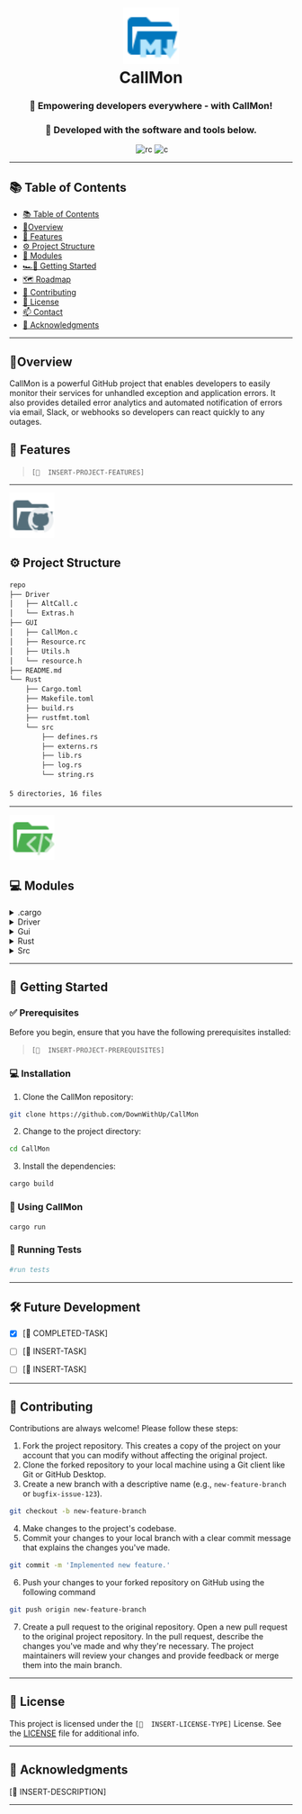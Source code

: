 
<div align="center">
<h1 align="center">
<img src="https://raw.githubusercontent.com/PKief/vscode-material-icon-theme/ec559a9f6bfd399b82bb44393651661b08aaf7ba/icons/folder-markdown-open.svg" width="100" />
<br>
CallMon
</h1>
<h3 align="center">📍 Empowering developers everywhere - with CallMon!</h3>
<h3 align="center">🚀 Developed with the software and tools below.</h3>
<p align="center">

<img src="https://img.shields.io/badge/C-A8B9CC.svg?style=for-the-badge&logo=C&logoColor=black" alt="" />
<img src="https://img.shields.io/badge/Markdown-000000.svg?style=for-the-badge&logo=Markdown&logoColor=white" alt="rc" />
<img src="https://img.shields.io/badge/Rust-000000.svg?style=for-the-badge&logo=Rust&logoColor=white" alt="c" />
</p>

</div>

---

## 📚 Table of Contents
- [📚 Table of Contents](#-table-of-contents)
- [📍Overview](#-introdcution)
- [🔮 Features](#-features)
- [⚙️ Project Structure](#project-structure)
- [🧩 Modules](#modules)
- [🏎💨 Getting Started](#-getting-started)
- [🗺 Roadmap](#-roadmap)
- [🤝 Contributing](#-contributing)
- [🪪 License](#-license)
- [📫 Contact](#-contact)
- [🙏 Acknowledgments](#-acknowledgments)

---


## 📍Overview

CallMon is a powerful GitHub project that enables developers to easily monitor their services for unhandled exception and application errors. It also provides detailed error analytics and automated notification of errors via email, Slack, or webhooks so developers can react quickly to any outages.

## 🔮 Features

> `[📌  INSERT-PROJECT-FEATURES]`

---


<img src="https://raw.githubusercontent.com/PKief/vscode-material-icon-theme/ec559a9f6bfd399b82bb44393651661b08aaf7ba/icons/folder-github-open.svg" width="80" />

## ⚙️ Project Structure


```bash
repo
├── Driver
│   ├── AltCall.c
│   └── Extras.h
├── GUI
│   ├── CallMon.c
│   ├── Resource.rc
│   ├── Utils.h
│   └── resource.h
├── README.md
└── Rust
    ├── Cargo.toml
    ├── Makefile.toml
    ├── build.rs
    ├── rustfmt.toml
    └── src
        ├── defines.rs
        ├── externs.rs
        ├── lib.rs
        ├── log.rs
        └── string.rs

5 directories, 16 files
```

---

<img src="https://raw.githubusercontent.com/PKief/vscode-material-icon-theme/ec559a9f6bfd399b82bb44393651661b08aaf7ba/icons/folder-src-open.svg" width="80" />

## 💻 Modules

<details closed><summary>.cargo</summary>

| File   | Summary                                                                                                                                      | Module             |
|:-------|:---------------------------------------------------------------------------------------------------------------------------------------------|:-------------------|
| config | This code builds a Rust program for the x86_64- pc- windows- msvc target with various pre- and post- link arguments to optimize the program. | Rust/.cargo/config |

</details>

<details closed><summary>Driver</summary>

| File      | Summary                                                                                                                                                                                                                                                                                                                                                                  | Module           |
|:----------|:-------------------------------------------------------------------------------------------------------------------------------------------------------------------------------------------------------------------------------------------------------------------------------------------------------------------------------------------------------------------------|:-----------------|
| AltCall.c | This code is a Windows kernel driver that implements a system call hooking mechanism. It includes functions to add and remove processes from the hooking mechanism, as well as an initialization function to set up a named pipe for communication. It also includes a handler function that is called when a system call is made, which reads the stack data and writes | Driver/AltCall.c |
| Extras.h  | This code defines two structures, CUSTOM_HEADER and TOTAL_PACKET. CUSTOM_HEADER contains a ProcessId and an array of StackData, while TOTAL_PACKET contains a CUSTOM_HEADER and a KTRAP_FRAME.                                                                                                                                                                           | Driver/Extras.h  |

</details>

<details closed><summary>Gui</summary>

| File        | Summary                                                                                                                                                                                                                                                                                                                                    | Module          |
|:------------|:-------------------------------------------------------------------------------------------------------------------------------------------------------------------------------------------------------------------------------------------------------------------------------------------------------------------------------------------|:----------------|
| Utils.h     | This code is taken from a GUI program for Windows called WinObjEx64. It contains global variables, functions, and structures related to the program. The functions include obtaining a device, creating a pipe, adding a process, getting driver privileges, loading a driver, and inserting a column. The structures include STACK_CHUNK, | GUI/Utils.h     |
| Resource.rc | This code is a Microsoft Visual C++ generated resource script that includes a dialog box with various controls such as push buttons, edit texts, and list views. It also includes a text include resource and a design info resource. It is used to create a dialog box for the " CallMon " application.                                   | GUI/Resource.rc |
| resource.h  | This code defines the resources for a dialog box, including buttons, text boxes, and labels. It also defines the next default values for new objects.                                                                                                                                                                                      | GUI/resource.h  |
| CallMon.c   | Error fetching summary.                                                                                                                                                                                                                                                                                                                    | GUI/CallMon.c   |

</details>

<details closed><summary>Rust</summary>

| File     | Summary                                                                                                                                                                             | Module        |
|:---------|:------------------------------------------------------------------------------------------------------------------------------------------------------------------------------------|:--------------|
| build.rs | This code searches for the path to the kernel mode libraries in the Windows Kits directory and sets the native link search to the library directory for the specified architecture. | Rust/build.rs |

</details>

<details closed><summary>Src</summary>

| File       | Summary                                                                                                                                                                                                                                                                                                                                        | Module              |
|:-----------|:-----------------------------------------------------------------------------------------------------------------------------------------------------------------------------------------------------------------------------------------------------------------------------------------------------------------------------------------------|:--------------------|
| externs.rs | This code imports various Windows API functions related to driver and process management, such as IoCreateDevice, ZwCreateFile, and PsSuspendProcess. It also imports functions related to memory management, such as ProbeForRead and memmove. Finally, it imports functions related to object handles, such as ObReferenceObjectByHandle and | Rust/src/externs.rs |
| log.rs     | This code creates a macro called " log " which allows for printing of strings to the Windows Debugger. It uses the winapi::km::wdm::DbgPrint function to do this.                                                                                                                                                                              | Rust/src/log.rs     |
| lib.rs     | This code is a driver for the Windows operating system written in Rust. It provides functions to add and remove processes, as well as an initialization function. It also contains a panic handler and a global allocator. It also contains a function to handle device control requests, which can be used to perform various operations.     | Rust/src/lib.rs     |
| string.rs  | This code creates a UNICODE_STRING from a slice of u16 values. It takes into account the possibility of a null- terminated string, and sets the Length and MaximumLength fields accordingly.                                                                                                                                                   | Rust/src/string.rs  |
| defines.rs | This code defines custom structs, unions, and constants related to the Windows API. It includes structs such as _ CLIENT_ID, _ OBJECT_HANDLE_INFORMATION, _ CUSTOM_HEADER, and _ KTRAP_FRAME, unions such as u1, u2, and u                                                                                                                     | Rust/src/defines.rs |

</details>

<hr />

## 🚀 Getting Started

### ✅ Prerequisites

Before you begin, ensure that you have the following prerequisites installed:
> `[📌  INSERT-PROJECT-PREREQUISITES]`

### 💻 Installation

1. Clone the CallMon repository:
```sh
git clone https://github.com/DownWithUp/CallMon
```

2. Change to the project directory:
```sh
cd CallMon
```

3. Install the dependencies:
```sh
cargo build
```

### 🤖 Using CallMon

```sh
cargo run
```

### 🧪 Running Tests
```sh
#run tests
```

<hr />


## 🛠 Future Development
- [X] [📌  COMPLETED-TASK]
- [ ] [📌  INSERT-TASK]
- [ ] [📌  INSERT-TASK]


---

## 🤝 Contributing
Contributions are always welcome! Please follow these steps:
1. Fork the project repository. This creates a copy of the project on your account that you can modify without affecting the original project.
2. Clone the forked repository to your local machine using a Git client like Git or GitHub Desktop.
3. Create a new branch with a descriptive name (e.g., `new-feature-branch` or `bugfix-issue-123`).
```sh
git checkout -b new-feature-branch
```
4. Make changes to the project's codebase.
5. Commit your changes to your local branch with a clear commit message that explains the changes you've made.
```sh
git commit -m 'Implemented new feature.'
```
6. Push your changes to your forked repository on GitHub using the following command
```sh
git push origin new-feature-branch
```
7. Create a pull request to the original repository.
Open a new pull request to the original project repository. In the pull request, describe the changes you've made and why they're necessary.
The project maintainers will review your changes and provide feedback or merge them into the main branch.

---

## 🪪 License

This project is licensed under the `[📌  INSERT-LICENSE-TYPE]` License. See the [LICENSE](https://docs.github.com/en/communities/setting-up-your-project-for-healthy-contributions/adding-a-license-to-a-repository) file for additional info.

---

## 🙏 Acknowledgments

[📌  INSERT-DESCRIPTION]


---
